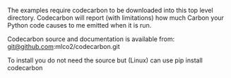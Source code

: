 The examples require codecarbon to be downloaded into this top level directory.
Codecarbon will report (with limitations) how much Carbon your Python code causes to me emitted when it is run.

Codecarbon source and documentation is available from: git@github.com:mlco2/codecarbon.git

To install you do not need the source but (Linux) can use
pip install codecarbon
